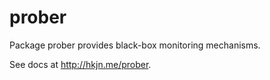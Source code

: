 prober
=====

Package prober provides black-box monitoring mechanisms.

See docs at http://hkjn.me/prober.
